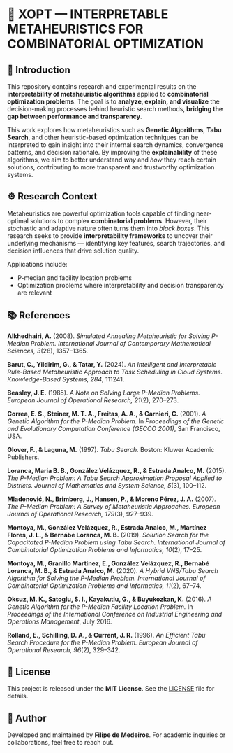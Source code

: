 # 🧠 XOPT — INTERPRETABLE METAHEURISTICS FOR COMBINATORIAL OPTIMIZATION

## 📘 Introduction

This repository contains research and experimental results on the **interpretability of metaheuristic algorithms** applied to **combinatorial optimization problems**. The goal is to **analyze, explain, and visualize** the decision-making processes behind heuristic search methods, **bridging the gap between performance and transparency**.

This work explores how metaheuristics such as **Genetic Algorithms**, **Tabu Search**, and other heuristic-based optimization techniques can be interpreted to gain insight into their internal search dynamics, convergence patterns, and decision rationale. By improving the **explainability** of these algorithms, we aim to better understand *why* and *how* they reach certain solutions, contributing to more transparent and trustworthy optimization systems.

## ⚙️ Research Context

Metaheuristics are powerful optimization tools capable of finding near-optimal solutions to complex **combinatorial problems**. However, their stochastic and adaptive nature often turns them into *black boxes*. This research seeks to provide **interpretability frameworks** to uncover their underlying mechanisms — identifying key features, search trajectories, and decision influences that drive solution quality.

Applications include:
- P-median and facility location problems  
- Optimization problems where interpretability and decision transparency are relevant

## 📚 References

**Alkhedhairi, A.** (2008).
*Simulated Annealing Metaheuristic for Solving P-Median Problem.*
*International Journal of Contemporary Mathematical Sciences, 3*(28), 1357–1365.

**Barut, C., Yildirim, G., & Tatar, Y.** (2024).
*An Intelligent and Interpretable Rule-Based Metaheuristic Approach to Task Scheduling in Cloud Systems.*
*Knowledge-Based Systems, 284*, 111241.

**Beasley, J. E.** (1985).
*A Note on Solving Large P-Median Problems.*
*European Journal of Operational Research, 21*(2), 270–273.

**Correa, E. S., Steiner, M. T. A., Freitas, A. A., & Carnieri, C.** (2001).
*A Genetic Algorithm for the P-Median Problem.*
In *Proceedings of the Genetic and Evolutionary Computation Conference (GECCO 2001)*, San Francisco, USA.

**Glover, F., & Laguna, M.** (1997).
*Tabu Search.*
Boston: Kluwer Academic Publishers.

**Loranca, Maria B. B., González Velázquez, R., & Estrada Analco, M.** (2015).
*The P-Median Problem: A Tabu Search Approximation Proposal Applied to Districts.*
*Journal of Mathematics and System Science, 5*(3), 100–112.

**Mladenović, N., Brimberg, J., Hansen, P., & Moreno Pérez, J. A.** (2007).
*The P-Median Problem: A Survey of Metaheuristic Approaches.*
*European Journal of Operational Research, 179*(3), 927–939.

**Montoya, M., González Velázquez, R., Estrada Analco, M., Martínez Flores, J. L., & Bernábe Loranca, M. B.** (2019).
*Solution Search for the Capacitated P-Median Problem using Tabu Search.*
*International Journal of Combinatorial Optimization Problems and Informatics, 10*(2), 17–25.

**Montoya, M., Granillo Martínez, E., González Velázquez, R., Bernabé Loranca, M. B., & Estrada Analco, M.** (2020).
*A Hybrid VNS/Tabu Search Algorithm for Solving the P-Median Problem.*
*International Journal of Combinatorial Optimization Problems and Informatics, 11*(2), 67–74.

**Oksuz, M. K., Satoglu, S. I., Kayakutlu, G., & Buyukozkan, K.** (2016).
*A Genetic Algorithm for the P-Median Facility Location Problem.*
In *Proceedings of the International Conference on Industrial Engineering and Operations Management*, July 2016.

**Rolland, E., Schilling, D. A., & Current, J. R.** (1996).
*An Efficient Tabu Search Procedure for the P-Median Problem.*
*European Journal of Operational Research, 96*(2), 329–342.

## 🧾 License

This project is released under the **MIT License**.
See the [LICENSE](LICENSE) file for details.

## 👥 Author

Developed and maintained by **Filipe de Medeiros**.
For academic inquiries or collaborations, feel free to reach out.
